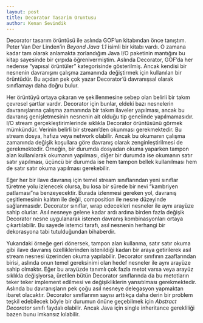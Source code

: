 ```yaml
---
layout: post
title: Decorator Tasarim Oruntusu
author: Kenan Sevindik
---
```


Decorator tasarım örüntüsü ile aslında GOF’un kitabından önce tanıştım. Peter Van Der Linden’in *Beyond Java 1.1* isimli 
bir kitabı vardı. O zamana kadar tam olarak anlamakta zorlandığım Java I/O paketinin mantığını bu kitap sayesinde bir 
çırpıda öğrenivermiştim. Aslında Decorator, GOF’da her nedense “yapısal örüntüler” kategorisinde gösterilmiş. Ancak 
kendisi bir nesnenin davranışını çalışma zamanında değiştirmek için kullanılan bir örüntüdür. Bu açıdan pek çok yazar 
Decorator’ü davranışsal olarak sınıflamayı daha doğru bulur.

Her örüntüyü ortaya çıkaran ve şekillenmesine sebep olan belirli bir takım çevresel şartlar vardır. Decorator için bunlar, 
eldeki bazı nesnelerin davranışlarına çalışma zamanında bir takım ilaveler yapılması, ancak bu davranış genişletmesinin 
nesnenin ait olduğu tip genelinde yapılmamasıdır. I/O stream gerçekleştirimlerinde sıklıkla Decorator örüntüsünü görmek 
mümkündür. Verinin belirli bir stream’den okunması gerekmektedir. Bu stream dosya, hafıza veya network olabilir. Ancak 
bu okumanın çalışma zamanında değişik koşullara göre davranış olarak zenginleştirilmesi de gerekmektedir. Örneğin, bir 
durumda dosyadan okuma yaparken tampon alan kullanılarak okumanın yapılması, diğer bir durumda ise okumanın satır satır 
yapılması, üçüncü bir durumda ise hem tampon bellek kullanılması hem de satır satır okuma yapılması gerekebilir.

Eğer her bir ilave davranış için temel stream sınıflarından yeni sınıflar türetme yolu izlenecek olursa, bu kısa bir 
sürede bir nevi “kambriyen patlaması”na benzeyecektir. Burada izlenmesi gereken yol, davranış çeşitlemesinin kalıtım ile 
değil, composition ile nesne düzeyinde sağlanmasıdır. Decorator sınıflar, wrap edecekleri nesneler ile aynı arayüze sahip 
olurlar. Asıl nesneye gelene kadar ardı ardına birden fazla değişik Decorator nesne uygulanarak istenen davranış 
kombinasyonları ortaya çıkartılabilir. Bu sayede istemci tarafı, asıl nesnenin herhangi bir dekorasyona tabi tutulduğundan 
bihaberdir.

Yukarıdaki örneğe geri dönersek, tampon alan kullanma, satır satır okuma gibi ilave davranış özelliklerinden istenildiği 
kadarı bir araya getirilerek asıl stream nesnesi üzerinden okuma yapılabilir. Decorator sınıfının zaaflarından birisi, 
aslında onun temel gereksinimi olan hedef nesneler ile aynı arayüze sahip olmaktır. Eğer bu arayüzde tanımlı çok fazla 
metot varsa veya arayüz sıklıkla değişiyorsa, üretilen bütün Decorator sınıflarında da bu metotların teker teker implement 
edilmesi ve değişikliklerin yansıtılması gerekmektedir. Aslında bu davranışların pek çoğu asıl nesneye delegasyon yapmaktan 
ibaret olacaktır. Decorator sınıflarının sayısı arttıkça daha derin bir problem teşkil edebilecek böyle bir durumun önüne 
geçebilmek için *Abstract Decorator* sınıfı faydalı olabilir. Ancak Java için single inheritance gerekliliği bazen bunu 
imkansız kılabilir.

